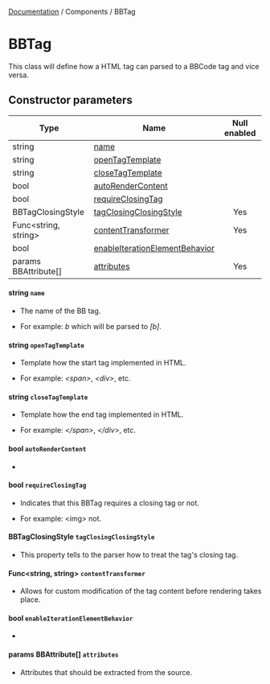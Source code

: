 [Documentation](./index.md) / Components / BBTag

# BBTag

This class will define how a HTML tag can parsed to a BBCode tag and vice versa.

## Constructor parameters
| Type                 | Name                                                                   | Null enabled |
|----------------------|------------------------------------------------------------------------|:------------:|
| string               | [name](#string-name)                                                   |              |
| string               | [openTagTemplate](#string-openTagTemplate)                             |              |
| string               | [closeTagTemplate](#string-closeTagTemplate)                           |              |
| bool                 | [autoRenderContent](#bool-autorendercontent)                           |              |
| bool                 | [requireClosingTag](#bool-requireclosingtag)                           |              |
| BBTagClosingStyle    | [tagClosingClosingStyle](#bbtagclosingstyle-tagclosingclosingstyle)    |      Yes     |
| Func<string, string> | [contentTransformer](#funcstring-string-contenttransformer)            |      Yes     |
| bool                 | [enableIterationElementBehavior](#bool-enableiterationelementbehavior) |              |
| params BBAttribute[] | [attributes](#params-bbattribute-attributes)                           |      Yes     |


#### string `name`
- The name of the BB tag.

- For example: *b* which will be parsed to *[b]*.

#### string `openTagTemplate`
- Template how the start tag implemented in HTML.

- For example:  *&lt;span&gt;*, *&lt;div&gt;*, etc.

#### string `closeTagTemplate`
- Template how the end tag implemented in HTML.

- For example: *<\/span>*, *<\/div>*, etc.

#### bool `autoRenderContent`
- 

#### bool `requireClosingTag`
- Indicates that this BBTag requires a closing tag or not.

- For example: &lt;img&gt; not.

#### BBTagClosingStyle `tagClosingClosingStyle`
- This property tells to the parser how to treat the tag's closing tag.

#### Func<string, string> `contentTransformer`
- Allows for custom modification of the tag content before rendering takes place.

#### bool `enableIterationElementBehavior`
- 

#### params BBAttribute[] `attributes`
- Attributes that should be extracted from the source.
